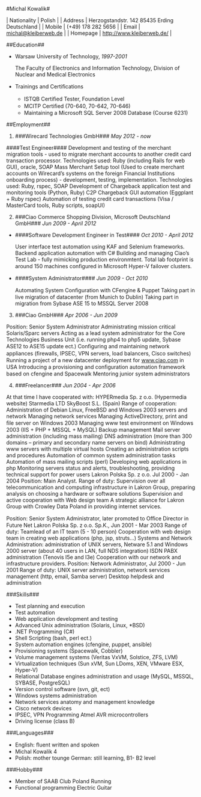 #Michal Kowalik#

| Nationality | Polish |
| Address | Herzogstandstr. 142 85435 Erding Deutschland |
| Mobile | (+49) 178 282 5656 |
| Email | michal@kleiberweb.de |
| Homepage | http://www.kleiberweb.de/ |

##Education##

* Warsaw University of Technology, *1997-2001*
  
   The Faculty of Electronics and Information Technology, Division of Nuclear and Medical Electronics

* Trainings and Certiﬁcations
  * ISTQB Certiﬁed Tester, Foundation Level
  * MCITP Certiﬁed (70-640, 70-642, 70-646) 
  * Maintaining a Microsoft SQL Server 2008 Database (Course 6231)


##Employment##
1. ###Wirecard Technologies GmbH###
*May 2012 - now*

 ####Test Engineer####
  Development and testing of the merchant migration tools - used to migrate merchant accounts to another credit card transaction processor. Technologies used: Ruby (including Rails for web GUI), oracle, SOAP Mass Merchant Setup tool (Used to create merchant accounts on Wirecard’s systems on the foreign Financial Institutions onboarding process) - development, testing, implementation. Technologies used: Ruby, rspec, SOAP Development of Chargeback application test and monitoring tools (Python, Ruby)
C2P Chargeback GUI automation (Eggplant + Ruby rspec) Automation of testing credit card transactions (Visa / MasterCard tools, Ruby scripts, soapUI)

2. ###Ciao Commerce Shopping Division, Microsoft Deutschland GmbH###
*Jun 2009 - April 2012*

  * ####Software Development Engineer in Test####
    *Oct 2010 - April 2012*
 
    User interface test automation using KAF and Selenium frameworks. Backend application automation with C#
    Building and managing Ciao’s Test Lab - fully mimicking production environmtent. Total lab footprint is around 150 machines conﬁgured in Microsoft Hyper-V failover clusters.
  * ####System Administrator####
    *Jun 2009 - Oct 2010*
 
    Automating System Conﬁguration with CFengine & Puppet
    Taking part in live migration of datacenter (from Munich to Dublin) Taking part in migration from Sybase ASE 15 to MSSQL Server 2008

3. ###Ciao GmbH###
*Apr 2006 - Jun 2009*

 Position: Senior System Administrator Administrating mission critical Solaris/Sparc servers Acting as a lead system administrator for the Core Technologies Business Unit (i.e. running php4 to php5 update, Sybase ASE12 to ASE15 update ect.) Conﬁguring and maintaining network appliances (ﬁrewalls, IPSEC, VPN servers, load balancers, Cisco switches)
Running a project of a new datacenter deployment for www.ciao.com in USA Introducing a provisioning and conﬁguration automation framework based on cfengine and Spacewalk
Mentoring junior system administrators

4. ###Freelancer###
*Jun 2004 - Apr 2006*

 At that time I have cooperated with: HYPERmedia Sp. z o.o. (Hypermedia website) Starmedia LTD
SkyBoost S.L. (Spain)
Range of cooperation: Administration of Debian Linux, FreeBSD and Windows 2003 servers and network Managing network services
Managing ActiveDirectory, print and ﬁle server on Windows 2003 Managing www test environment on Windows 2003 (IIS + PHP + MSSQL + MySQL)
Backup management Mail server administration (including mass mailing)
DNS administration (more than 300 domains – primary and secondary name servers on bind) Administrating www servers with multiple virtual hosts
Creating an administration scripts and procedures Automation of common system administration tasks
Automation of mass mailing scripts (perl) Developing web applications in php
Monitoring servers status and alerts, troubleshooting, providing technical support for power users
Lakron Polska Sp. z o.o. Jul 2000 - Jan 2004 Position: Main Analyst. Range of duty: Supervision over all telecommunication and computing infrastructure in Lakron Group, preparing analysis on choosing a hardware or software solutions
Supervision and active cooperation with Web design team A strategic alliance for Lakron Group with Crowley Data Poland in providing internet services.

Position: Senior System Administrator, later promoted to Oﬃce Director in Future Net Lakron Polska Sp. z o.o. Sp.K., Jun 2001 - Mar 2003
Range of duty: Teamlead of an IT team (5 - 10 person)
Cooperation with web design team in creating web applications (php, jsp, struts...) Systems and Network Administration: administration of UNIX servers, Netware 5.1 and Windows 2000 server (about 40 users in LAN, full NDS integration) ISDN PABX administration (Tenovis I5e and I3e)
Cooperation with our network and infrastructure providers.
Position: Network Administrator, Jul 2000 - Jun 2001 Range of duty: UNIX server administration, network services management (http, email, Samba server) Desktop helpdesk and administration


###Skills###
* Test planning and execution 
* Test automation
* Web application development and testing 
* Advanced Unix administration (Solaris, Linux, *BSD)
* .NET Programming (C#)
* Shell Scripting (bash, perl ect.)
* System automation engines (cfengine, puppet, ansible) 
* Provisioning systems (Spacewalk, Cobbler)
* Volume management systems (Veritas VxVM, Solstice, ZFS, LVM) 
* Virtualization techniques (Sun xVM, Sun LDoms, XEN, VMware ESX, Hyper-V) 
* Relational Database engines administration and usage (MySQL, MSSQL, SYBASE, PostgreSQL)
* Version control software (svn, git, ect) 
* Windows systems administration
* Network services anatomy and management knowledge 
* Cisco network devices
* IPSEC, VPN Programming Atmel AVR microcontrollers
* Driving license (class B)


###Languages###
* English: ﬂuent written and spoken
* Michal Kowalik 4
* Polish: mother tounge German: still learning, B1- B2 level


###Hobby###
* Member of SAAB Club Poland Running
* Functional programming Electric Guitar